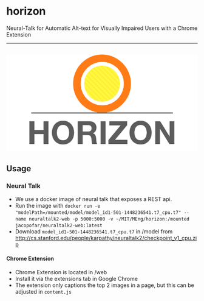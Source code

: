 # horizon

Neural-Talk for Automatic Alt-text for Visually Impaired Users with a Chrome Extension

---
![Horizon Logo](https://raw.githubusercontent.com/harinisuresh/horizon/master/extension/horizonlogo.png)
---

## Usage

### Neural Talk
 * We use a docker image of neural talk that exposes a REST api.
 * Run the image with `docker run -e "modelPath=/mounted/model/model_id1-501-1448236541.t7_cpu.t7" --name neuraltalk2-web -p 5000:5000 -v ~/MIT/MEng/horizon:/mounted jacopofar/neuraltalk2-web:latest`
 * Download `model_id1-501-1448236541.t7_cpu.t7` in /model from http://cs.stanford.edu/people/karpathy/neuraltalk2/checkpoint_v1_cpu.zip


#### Chrome Extension
 * Chrome Extension is located in /web
 * Install it via the extensions tab in Google Chrome
 * The extension only captions the top 2 images in a page, but this can be adjusted in `content.js`